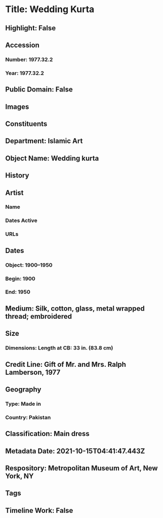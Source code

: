 # Title: Wedding Kurta
## Highlight: False
## Accession
### Number: 1977.32.2
### Year: 1977.32.2
## Public Domain: False
## Images
## Constituents
## Department: Islamic Art
## Object Name: Wedding kurta
## History
## Artist
### Name
### Dates Active
### URLs
## Dates
### Object: 1900–1950
### Begin: 1900
### End: 1950
## Medium: Silk, cotton, glass, metal wrapped thread; embroidered
## Size
### Dimensions: Length at CB: 33 in. (83.8 cm)
## Credit Line: Gift of Mr. and Mrs. Ralph Lamberson, 1977
## Geography
### Type: Made in
### Country: Pakistan
## Classification: Main dress
## Metadata Date: 2021-10-15T04:41:47.443Z
## Respository: Metropolitan Museum of Art, New York, NY
## Tags
## Timeline Work: False